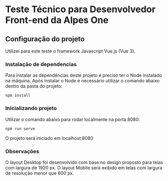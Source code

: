 # Teste Técnico para Desenvolvedor Front-end da Alpes One

## Configuração do projeto
Utilizei para este teste o framework Javascript Vue.js (Vue 3).

### Instalação de dependencias
Para instalar as dependências deste projeto é preciso ter o Node instalado na máquina.
Após instalar o Node é necessário utilizar o comando abaixo dentro da pasta do projeto:
```
npm install
```

### Inicializando projeto 
Utilizar o comando abaixo para rodar localmente na porta 8080:
```
npm run serve
```
O projeto será iniciado em localhost:8080

### Observações 
O layout Desktop foi desenvolvido com base no design proposto para telas com largura de 1920 px. 
O layout Mobile será exibido em telas com largura de resolução menor que 600 px.


